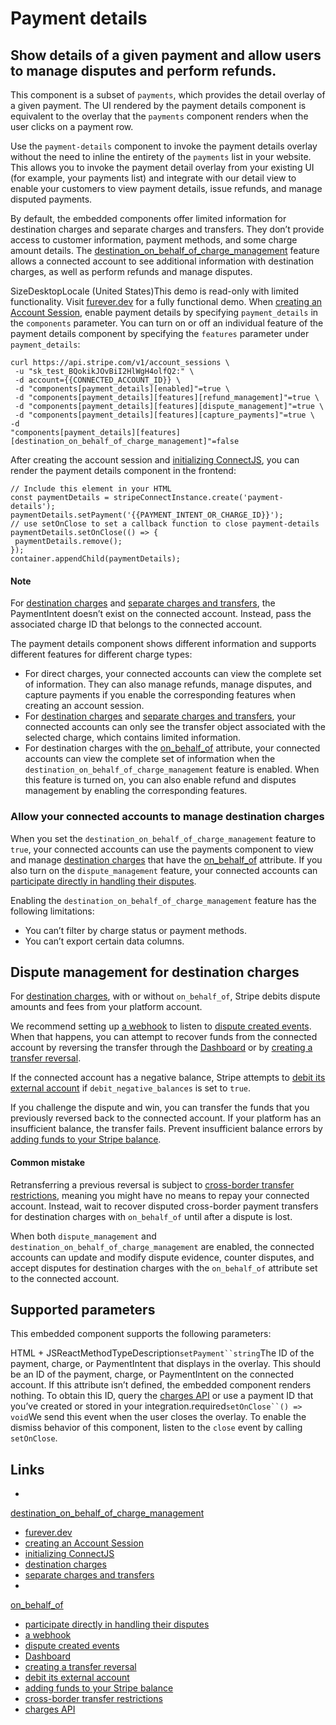 # Payment details

## Show details of a given payment and allow users to manage disputes and perform refunds.

This component is a subset of `payments`, which provides the detail overlay of a
given payment. The UI rendered by the payment details component is equivalent to
the overlay that the `payments` component renders when the user clicks on a
payment row.

Use the `payment-details` component to invoke the payment details overlay
without the need to inline the entirety of the `payments` list in your website.
This allows you to invoke the payment detail overlay from your existing UI (for
example, your payments list) and integrate with our detail view to enable your
customers to view payment details, issue refunds, and manage disputed payments.

By default, the embedded components offer limited information for destination
charges and separate charges and transfers. They don’t provide access to
customer information, payment methods, and some charge amount details. The
[destination_on_behalf_of_charge_management](https://docs.stripe.com/connect/supported-embedded-components/payment-details#allow-your-connected-accounts-to-manage-destination-charges)
feature allows a connected account to see additional information with
destination charges, as well as perform refunds and manage disputes.

SizeDesktopLocale (United States)This demo is read-only with limited
functionality. Visit [furever.dev](https://furever.dev/) for a fully functional
demo.
When [creating an Account
Session](https://docs.stripe.com/api/account_sessions/create), enable payment
details by specifying `payment_details` in the `components` parameter. You can
turn on or off an individual feature of the payment details component by
specifying the `features` parameter under `payment_details`:

```
curl https://api.stripe.com/v1/account_sessions \
 -u "sk_test_BQokikJOvBiI2HlWgH4olfQ2:" \
 -d account={{CONNECTED_ACCOUNT_ID}} \
 -d "components[payment_details][enabled]"=true \
 -d "components[payment_details][features][refund_management]"=true \
 -d "components[payment_details][features][dispute_management]"=true \
 -d "components[payment_details][features][capture_payments]"=true \
-d
"components[payment_details][features][destination_on_behalf_of_charge_management]"=false
```

After creating the account session and [initializing
ConnectJS](https://docs.stripe.com/connect/get-started-connect-embedded-components#account-sessions),
you can render the payment details component in the frontend:

```
// Include this element in your HTML
const paymentDetails = stripeConnectInstance.create('payment-details');
paymentDetails.setPayment('{{PAYMENT_INTENT_OR_CHARGE_ID}}');
// use setOnClose to set a callback function to close payment-details
paymentDetails.setOnClose(() => {
 paymentDetails.remove();
});
container.appendChild(paymentDetails);
```

#### Note

For [destination charges](https://docs.stripe.com/connect/destination-charges)
and [separate charges and
transfers](https://docs.stripe.com/connect/separate-charges-and-transfers), the
PaymentIntent doesn’t exist on the connected account. Instead, pass the
associated charge ID that belongs to the connected account.

The payment details component shows different information and supports different
features for different charge types:

- For direct charges, your connected accounts can view the complete set of
information. They can also manage refunds, manage disputes, and capture payments
if you enable the corresponding features when creating an account session.
- For [destination charges](https://docs.stripe.com/connect/destination-charges)
and [separate charges and
transfers](https://docs.stripe.com/connect/separate-charges-and-transfers), your
connected accounts can only see the transfer object associated with the selected
charge, which contains limited information.
- For destination charges with the
[on_behalf_of](https://docs.stripe.com/api/payment_intents/object#payment_intent_object-on_behalf_of)
attribute, your connected accounts can view the complete set of information when
the `destination_on_behalf_of_charge_management` feature is enabled. When this
feature is turned on, you can also enable refund and disputes management by
enabling the corresponding features.

### Allow your connected accounts to manage destination charges

When you set the `destination_on_behalf_of_charge_management` feature to `true`,
your connected accounts can use the payments component to view and manage
[destination charges](https://docs.stripe.com/connect/destination-charges) that
have the
[on_behalf_of](https://docs.stripe.com/api/payment_intents/object#payment_intent_object-on_behalf_of)
attribute. If you also turn on the `dispute_management` feature, your connected
accounts can [participate directly in handling their
disputes](https://docs.stripe.com/connect/supported-embedded-components/payments#dispute-management-for-destination-charges).

Enabling the `destination_on_behalf_of_charge_management` feature has the
following limitations:

- You can’t filter by charge status or payment methods.
- You can’t export certain data columns.

## Dispute management for destination charges

For [destination charges](https://docs.stripe.com/connect/destination-charges),
with or without `on_behalf_of`, Stripe debits dispute amounts and fees from your
platform account.

We recommend setting up [a webhook](https://docs.stripe.com/webhooks) to listen
to [dispute created
events](https://docs.stripe.com/api/events/types#event_types-charge.dispute.created).
When that happens, you can attempt to recover funds from the connected account
by reversing the transfer through the
[Dashboard](https://dashboard.stripe.com/test/transfers) or by [creating a
transfer reversal](https://docs.stripe.com/api/transfer_reversals/create).

If the connected account has a negative balance, Stripe attempts to [debit its
external
account](https://docs.stripe.com/connect/account-balances#automatically-debit-connected-accounts)
if `debit_negative_balances` is set to `true`.

If you challenge the dispute and win, you can transfer the funds that you
previously reversed back to the connected account. If your platform has an
insufficient balance, the transfer fails. Prevent insufficient balance errors by
[adding funds to your Stripe
balance](https://docs.stripe.com/get-started/account/add-funds).

#### Common mistake

Retransferring a previous reversal is subject to [cross-border transfer
restrictions](https://docs.stripe.com/connect/account-capabilities#transfers-cross-border),
meaning you might have no means to repay your connected account. Instead, wait
to recover disputed cross-border payment transfers for destination charges with
`on_behalf_of` until after a dispute is lost.

When both `dispute_management` and `destination_on_behalf_of_charge_management`
are enabled, the connected accounts can update and modify dispute evidence,
counter disputes, and accept disputes for destination charges with the
`on_behalf_of` attribute set to the connected account.

## Supported parameters

This embedded component supports the following parameters:

HTML + JSReactMethodTypeDescription`setPayment``string`The ID of the payment,
charge, or PaymentIntent that displays in the overlay. This should be an ID of
the payment, charge, or PaymentIntent on the connected account. If this
attribute isn’t defined, the embedded component renders nothing. To obtain this
ID, query the [charges API](https://docs.stripe.com/api/charges) or use a
payment ID that you’ve created or stored in your
integration.required`setOnClose``() => void`We send this event when the user
closes the overlay.
To enable the dismiss behavior of this component, listen to the `close` event by
calling `setOnClose`.

## Links

-
[destination_on_behalf_of_charge_management](https://docs.stripe.com/connect/supported-embedded-components/payment-details#allow-your-connected-accounts-to-manage-destination-charges)
- [furever.dev](https://furever.dev)
- [creating an Account
Session](https://docs.stripe.com/api/account_sessions/create)
- [initializing
ConnectJS](https://docs.stripe.com/connect/get-started-connect-embedded-components#account-sessions)
- [destination charges](https://docs.stripe.com/connect/destination-charges)
- [separate charges and
transfers](https://docs.stripe.com/connect/separate-charges-and-transfers)
-
[on_behalf_of](https://docs.stripe.com/api/payment_intents/object#payment_intent_object-on_behalf_of)
- [participate directly in handling their
disputes](https://docs.stripe.com/connect/supported-embedded-components/payments#dispute-management-for-destination-charges)
- [a webhook](https://docs.stripe.com/webhooks)
- [dispute created
events](https://docs.stripe.com/api/events/types#event_types-charge.dispute.created)
- [Dashboard](https://dashboard.stripe.com/test/transfers)
- [creating a transfer
reversal](https://docs.stripe.com/api/transfer_reversals/create)
- [debit its external
account](https://docs.stripe.com/connect/account-balances#automatically-debit-connected-accounts)
- [adding funds to your Stripe
balance](https://docs.stripe.com/get-started/account/add-funds)
- [cross-border transfer
restrictions](https://docs.stripe.com/connect/account-capabilities#transfers-cross-border)
- [charges API](https://docs.stripe.com/api/charges)